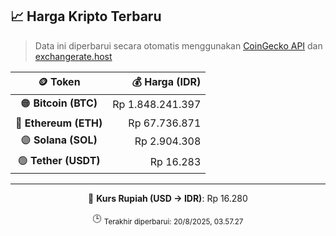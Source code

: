 

<!-- HARGA_KRIPTO -->
## 📈 Harga Kripto Terbaru

> Data ini diperbarui secara otomatis menggunakan [CoinGecko API](https://www.coingecko.com/) dan [exchangerate.host](https://exchangerate.host/)

<div align="center">

| 🪙 Token | 💰 Harga (IDR) |
|:------:|---------------:|
| 🟠 **Bitcoin (BTC)**   | Rp 1.848.241.397 |
| 🔵 **Ethereum (ETH)**  | Rp 67.736.871 |
| 🟣 **Solana (SOL)**    | Rp 2.904.308 |
| 🟢 **Tether (USDT)**   | Rp 16.283 |

---

💱 **Kurs Rupiah (USD → IDR)**: Rp 16.280

🕒 <sub>Terakhir diperbarui: 20/8/2025, 03.57.27</sub>

</div>
<!-- /HARGA_KRIPTO -->